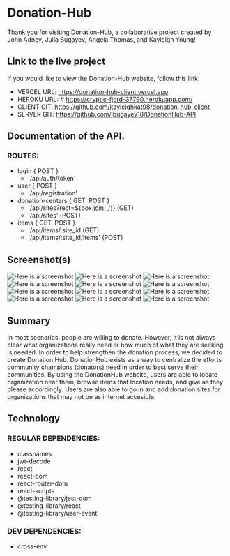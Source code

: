 # Donation-Hub
Thank you for visiting Donation-Hub, a collaborative project created by John Adney,
Julia Bugayev, Angela Thomas, and Kayleigh Young!
## Link to the live project
If you would like to view the Donation-Hub website, follow this link:
* VERCEL URL: https://donation-hub-client.vercel.app 
* HEROKU URL: # https://cryptic-fjord-37790.herokuapp.com/   
* CLIENT GIT: https://github.com/kayleighkat98/donation-hub-client
* SERVER GIT:  https://github.com/jbugayev18/DonationHub-API
## Documentation of the API.
### ROUTES:
* login { POST }
    * '/api/auth/token'
* user { POST }
    * '/api/registration'
* donation-centers { GET, POST }
    * '/api/sites?rect=${box.join(',')} (GET)
    * '/api/sites' (POST)
* items { GET, POST }
    * '/api/items/:site_id (GET)
    * '/api/items/:site_id/items' (POST)
## Screenshot(s)
![Here is a screenshot](AppScreenshots/DonationHubImage1.png)
![Here is a screenshot](AppScreenshots/DonationHubImage2.png)
![Here is a screenshot](AppScreenshots/DonationHubImage3.png)
![Here is a screenshot](AppScreenshots/DonationHubImage4.png)
![Here is a screenshot](AppScreenshots/DonatinHubImages5.png)
![Here is a screenshot](AppScreenshots/DonationHubImages6.png)
![Here is a screenshot](AppScreenshots/DonationHubImages7.png)
![Here is a screenshot](AppScreenshots/DonationHubImages8.png)
![Here is a screenshot](AppScreenshots/DonationHubImages9.png)
![Here is a screenshot](AppScreenshots/DonationHubImages10.png)
![Here is a screenshot](AppScreenshots/DonationHubImages11.png)
![Here is a screenshot](AppScreenshots/DonationHubImages12.png)
## Summary
In most scenarios, people are willing to donate. However, it is not always clear what organizations
really need or how much of what they are seeking is needed. In order to help strengthen the donation 
process, we decided to create Donation Hub. DonationHub exists as a way to centralize the efforts community
champions (donators) need in order to best serve their communities. By using the DonationHub website, users 
are able to locate organization near them, browse items that location needs, and give as they please accordingly. 
Users are also able to go in and add donation sites for organizations that may not be as internet accesible. 
## Technology
### REGULAR DEPENDENCIES:
* classnames
* jwt-decode
* react
* react-dom
* react-router-dom
* react-scripts
* @testing-library/jest-dom
* @testing-library/react
* @testing-library/user-event

### DEV DEPENDENCIES:
* cross-env
